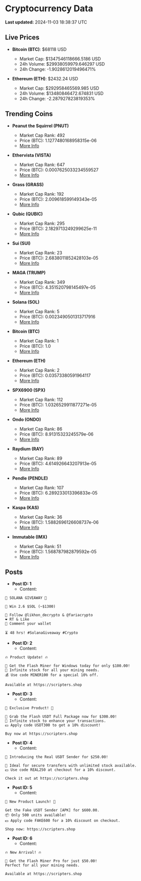 # Cryptocurrency Data

**Last updated:** 2024-11-03 18:38:37 UTC

## Live Prices
- **Bitcoin (BTC)**: $68118 USD
  - Market Cap: $1347546118666.5186 USD
  - 24h Volume: $29938059979.646297 USD
  - 24h Change: -1.9028612019496471%

- **Ethereum (ETH)**: $2432.24 USD
  - Market Cap: $292958465569.985 USD
  - 24h Volume: $13480846472.674831 USD
  - 24h Change: -2.287927823819353%

## Trending Coins
- **Peanut the Squirrel (PNUT)**
  - Market Cap Rank: 492
  - Price (BTC): 1.1277480168958315e-06
  - [More Info](https://www.coingecko.com/en/coins/peanut-the-squirrel)

- **Ethervista (VISTA)**
  - Market Cap Rank: 647
  - Price (BTC): 0.0007625033234559527
  - [More Info](https://www.coingecko.com/en/coins/ethervista)

- **Grass (GRASS)**
  - Market Cap Rank: 192
  - Price (BTC): 2.009618599149343e-05
  - [More Info](https://www.coingecko.com/en/coins/grass)

- **Qubic (QUBIC)**
  - Market Cap Rank: 295
  - Price (BTC): 2.1829713249299625e-11
  - [More Info](https://www.coingecko.com/en/coins/qubic)

- **Sui (SUI)**
  - Market Cap Rank: 23
  - Price (BTC): 2.6838011852428103e-05
  - [More Info](https://www.coingecko.com/en/coins/sui)

- **MAGA (TRUMP)**
  - Market Cap Rank: 349
  - Price (BTC): 4.351520798145497e-05
  - [More Info](https://www.coingecko.com/en/coins/maga)

- **Solana (SOL)**
  - Market Cap Rank: 5
  - Price (BTC): 0.0023490501313717916
  - [More Info](https://www.coingecko.com/en/coins/solana)

- **Bitcoin (BTC)**
  - Market Cap Rank: 1
  - Price (BTC): 1.0
  - [More Info](https://www.coingecko.com/en/coins/bitcoin)

- **Ethereum (ETH)**
  - Market Cap Rank: 2
  - Price (BTC): 0.03573380591964117
  - [More Info](https://www.coingecko.com/en/coins/ethereum)

- **SPX6900 (SPX)**
  - Market Cap Rank: 112
  - Price (BTC): 1.0326529911877271e-05
  - [More Info](https://www.coingecko.com/en/coins/spx6900)

- **Ondo (ONDO)**
  - Market Cap Rank: 86
  - Price (BTC): 8.91315323245579e-06
  - [More Info](https://www.coingecko.com/en/coins/ondo)

- **Raydium (RAY)**
  - Market Cap Rank: 89
  - Price (BTC): 4.614926643207913e-05
  - [More Info](https://www.coingecko.com/en/coins/raydium)

- **Pendle (PENDLE)**
  - Market Cap Rank: 107
  - Price (BTC): 6.289233013396833e-05
  - [More Info](https://www.coingecko.com/en/coins/pendle)

- **Kaspa (KAS)**
  - Market Cap Rank: 36
  - Price (BTC): 1.5882696126608737e-06
  - [More Info](https://www.coingecko.com/en/coins/kaspa)

- **Immutable (IMX)**
  - Market Cap Rank: 51
  - Price (BTC): 1.568787982879592e-05
  - [More Info](https://www.coingecko.com/en/coins/immutable-x)

## Posts
- **Post ID: 1**
  - Content:
```
🚀 SOLANA GIVEAWAY 🚀

🎁 Win 2.6 $SOL (~$1300)

🤝 Follow @likhon_decrypto & @fariacrypto
❤️ RT & Like
💬 Comment your wallet

⏳ 48 hrs! #SolanaGiveaway #Crypto
```

- **Post ID: 2**
  - Content:
```
🔥 Product Update! 🔥

🚀 Get the Flash Miner for Windows today for only $100.00!
🔋 Infinite stock for all your mining needs.
💰 Use code MINER100 for a special 10% off.

Available at https://scripters.shop
```

- **Post ID: 3**
  - Content:
```
🎁 Exclusive Product! 🎁

💸 Grab the Flash USDT Full Package now for $300.00!
🎉 Infinite stock to enhance your transactions.
💵 Apply code USDT300 to get a 10% discount!

Buy now at https://scripters.shop
```

- **Post ID: 4**
  - Content:
```
💎 Introducing the Real USDT Sender for $250.00!

💼 Ideal for secure transfers with unlimited stock available.
💵 Use code REAL250 at checkout for a 10% discount.

Check it out at https://scripters.shop
```

- **Post ID: 5**
  - Content:
```
🚀 New Product Launch! 🚀

Get the Fake USDT Sender [APK] for $600.00.
📦 Only 500 units available!
💵 Apply code FAKE600 for a 10% discount on checkout.

Shop now: https://scripters.shop
```

- **Post ID: 6**
  - Content:
```
🔥 New Arrival! 🔥

💸 Get the Flash Miner Pro for just $50.00!
Perfect for all your mining needs.

Available at https://scripters.shop
```

